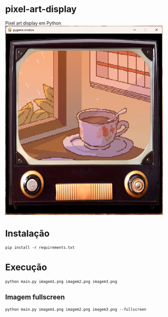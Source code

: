 # pixel-art-display
Pixel art display em Python
![display](display.png "display")

# Instalação
```pip install -r requirements.txt```

# Execução
```python main.py imagem1.png imagem2.png imagem3.png```

## Imagem fullscreen
```python main.py imagem1.png imagem2.png imagem3.png --fullscreen```
